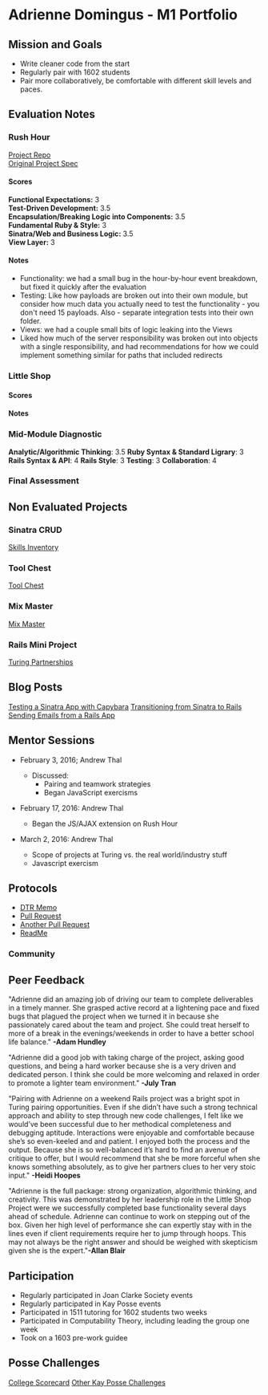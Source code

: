 # Adrienne Domingus - M1 Portfolio

## Mission and Goals
* Write cleaner code from the start
* Regularly pair with 1602 students
* Pair more collaboratively, be comfortable with different skill levels and paces.

## Evaluation Notes

### Rush Hour
[Project Repo](https://github.com/adriennedomingus/rush_hour)  
[Original Project Spec](https://github.com/turingschool/curriculum/blob/master/source/projects/rush_hour.md)

#### Scores
**Functional Expectations:** 3  
**Test-Driven Development:** 3.5  
**Encapsulation/Breaking Logic into Components:** 3.5  
**Fundamental Ruby & Style:** 3  
**Sinatra/Web and Business Logic:** 3.5  
**View Layer:** 3

#### Notes
* Functionality: we had a small bug in the hour-by-hour event breakdown, but fixed it quickly after the evaluation
* Testing: Like how payloads are broken out into their own module, but consider how much data you actually need to test the functionality - you don't need 15 payloads. Also - separate integration tests into their own folder.
* Views: we had a couple small bits of logic leaking into the Views
* Liked how much of the server responsibility was broken out into objects with a single responsibility, and had recommendations for how we could implement something similar for paths that included redirects

### Little Shop

#### Scores  

#### Notes

### Mid-Module Diagnostic

**Analytic/Algorithmic Thinking**: 3.5
**Ruby Syntax & Standard Ligrary**: 3
**Rails Syntax & API**: 4
**Rails Style**: 3
**Testing**: 3
**Collaboration**: 4

### Final Assessment

## Non Evaluated Projects

### Sinatra CRUD
[Skills Inventory](https://github.com/adriennedomingus/skill_inventory)

### Tool Chest
[Tool Chest](https://github.com/adriennedomingus/tool_chest)

### Mix Master
[Mix Master](https://github.com/adriennedomingus/mix_master)

### Rails Mini Project
[Turing Partnerships](https://github.com/hhoopes/turing_partnerships)

## Blog Posts
[Testing a Sinatra App with Capybara](http://adriennedomingus.github.io/2016/02/06/testing-a-sinatra-app-using-capybara.html)
[Transitioning from Sinatra to Rails](http://adriennedomingus.github.io/2016/02/19/transitioning-from-sinatra-to-rails.html)
[Sending Emails from a Rails App](http://adriennedomingus.github.io/2016/02/28/sending-email-from-your-rails-app.html)

## Mentor Sessions
* February 3, 2016; Andrew Thal
  * Discussed:
    * Pairing and teamwork strategies
    * Began JavaScript exercisms

* February 17, 2016: Andrew Thal
  * Began the JS/AJAX extension on Rush Hour

* March 2, 2016: Andrew Thal
  * Scope of projects at Turing vs. the real world/industry stuff
  * Javascript exercism

## Protocols
* [DTR Memo](https://gist.github.com/adriennedomingus/143234218987385023a6)
* [Pull Request](https://github.com/adriennedomingus/feline_friends-y/commit/3f3cb6f0d72b83022d8dac0d2aa6b38253978662)
* [Another Pull Request](https://github.com/adriennedomingus/feline_friends-y/commit/b4bc8cbbe101543e4e7443353e051e19dc067049)
* [ReadMe](https://github.com/adriennedomingus/feline_friends-y)

### Community

## Peer Feedback
"Adrienne did an amazing job of driving our team to complete deliverables in a timely manner. She grasped active record at a lightening pace and fixed bugs that plagued the project when we turned it in because she passionately cared about the team and project. She could treat herself to more of a break in the evenings/weekends in order to have a better school life balance." **-Adam Hundley**

"Adrienne did a good job with taking charge of the project, asking good questions, and being a hard worker because she is a very driven and dedicated person. I think she could be more welcoming and relaxed in order to promote a lighter team environment." **-July Tran**

"Pairing with Adrienne on a weekend Rails project was a bright spot in Turing pairing opportunities. Even if she didn’t have such a strong technical approach and ability to step through new code challenges, I felt like we would’ve been successful due to her methodical completeness and debugging aptitude. Interactions were enjoyable and comfortable because she’s so even-keeled and and patient. I enjoyed both the process and the output. Because she is so well-balanced it’s hard to find an avenue of critique to offer, but I would recommend that she be more forceful when she knows something absolutely, as to give her partners clues to her very stoic input." **-Heidi Hoopes**

"Adrienne is the full package: strong organization, algorithmic thinking, and creativity. This was demonstrated by her leadership role in the Little Shop Project were we successfully completed base functionality several days ahead of schedule. Adrienne can continue to work on stepping out of the box. Given her high level of performance she can expertly stay with in the lines even if client requirements require her to jump through hoops. This may not always be the right answer and should be weighed with skepticism given she is the expert."**-Allan Blair**

## Participation

* Regularly participated in Joan Clarke Society events
* Regularly participated in Kay Posse events
* Participated in 1511 tutoring for 1602 students two weeks
* Participated in Computability Theory, including leading the group one week
* Took on a 1603 pre-work guidee

## Posse Challenges
[College Scorecard](https://github.com/chadellison/posse_challenges/tree/master/college_scorecard)
[Other Kay Posse Challenges](https://github.com/kay-posse)
